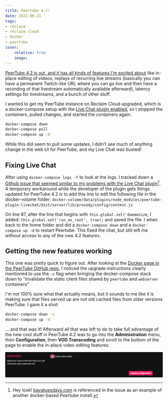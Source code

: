 ```yaml
---
title: Peertube 4.2!
date: 2022-06-21
tags:
- reclaim
- reclaim cloud
- docker
- peertube 
cover:
    relative: true
    image: 
---
```


[PeerTube 4.2 is out, and it has all kinds of features I'm excited about](https://joinpeertube.org/news#release-4.2) like in-place editing of videos, replays of recurring live streams (basically you can have a permanent Twitch-like URL where you can go live and then have a recording of that livestream  automatically available afterward), latency settings for livestreams, and a bunch of other stuff. 

I wanted to get my PeerTube instance on Reclaim Cloud upgraded, which is a docker-compose setup with the [Live Chat plugin enabled](https://github.com/JohnXLivingston/peertube-plugin-livechat), so I stopped the containers, pulled changes, and started the containers again.

```bash
docker-compose down
docker-compose pull
docker-compose up -d
```

While this did seem to pull some updates, I didn't see much of anything change in the web UI for PeerTube, and my Live Chat was busted!

## Fixing Live Chat

After using `docker-compose logs -f` to look at the logs. I tracked down a [Github issue that seemed similar to my problems with the Live Chat plugin](https://github.com/JohnXLivingston/peertube-plugin-livechat/issues/99#issuecomment-1160567713)[^1]. A temporary workaround while the developer of the plugin gets things updated for PeerTube 4.2 is to add this line to edit the following file in the docker-volume folder: `docker-volume/data/plugins/node_modules/peertube-plugin-livechat/dist/server/lib/prosody/config/content.js`

On line 87, after the line that begins with `this.global.set('daemonize`, I added: `this.global.set('run_as_root', true);` and saved the file. I when back to the home folder and did a `docker-compose down` and a `docker-compose up -d` to restart Peertube. This fixed the chat, but still left me without access to any of the new 4.2 features.

## Getting the new features working

This one was pretty quick to figure out. After looking at the [Docker page in the PeerTube GitHub repo](https://github.com/Chocobozzz/PeerTube/blob/develop/support/doc/docker.md#upgrade), I noticed the upgrade instructions clearly mentioned to use the `-v` flag when bringing the docker-compose stack down to "invalidate the static client files shared by `peertube` and `webserver` containers"

I'm not 100% sure what that actually means, but it sounds to me like it is making sure that files served up are not old cached files from older versions PeerTube. I gave it a shot:

```bash
docker-compose down -v
docker-compose up -d
```

... and that was it! Afterward all that was left to do to take full advantage of the new cool stuff in PeerTube 4.2 was to go into the **Administration** menu, then **Configuration**, then **VOD Transcoding** and scroll to the bottom of the page to enable the in-place video editing features:

![Capture 2022-06-21T140125](Capture%202022-06-21T140125.png)




[^1]: Hey look! [bavatuesdays.com](https://bavatuesdays.com/upgrading-peertube-and-running-the-livechat-plugin/) is referenced in the issue as an example of another docker-based Peertube install.
